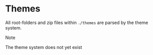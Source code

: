 # Themes

All root-folders and zip files within `./themes` are parsed by the theme system.

> [!NOTE]
> The theme system does not yet exist